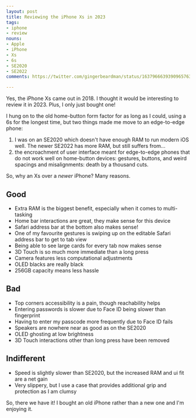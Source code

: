 ```yaml
---
layout: post
title: Reviewing the iPhone Xs in 2023
tags:
- iphone
- review
nouns:
- Apple
- iPhone
- Xs
- 6s
- SE2020
- SE2022
comments: https://twitter.com/gingerbeardman/status/1637966639390965763

---
```


Yes, the iPhone Xs came out in 2018. I thought it would be interesting to review it in 2023. Plus, I only just bought one!

I hung on to the old home-button form factor for as long as I could, using a 6s for the longest time, but two things made me move to an edge-to-edge phone:

1. I was on an SE2020 which doesn't have enough RAM to run modern iOS well. The newer SE2022 has more RAM, but still suffers from...
2. the encroachment of user interface meant for edge-to-edge phones that do not work well on home-button devices: gestures, buttons, and weird spacings and misalignments: death by a thousand cuts.

So, why an Xs over a *newer* iPhone? Many reasons.

## Good
- Extra RAM is the biggest benefit, especially when it comes to multi-tasking
- Home bar interactions are great, they make sense for this device
- Safari address bar at the bottom also makes sense!
- One of my favourite gestures is swiping up on the editable Safari address bar to get to tab view
- Being able to see large cards for every tab now makes sense
- 3D Touch is so much more immediate than a long press
- Camera features less computational adjustments
- OLED blacks are really black
- 256GB capacity means less hassle

## Bad
- Top corners accessibility is a pain, though reachability helps
- Entering passwords is slower due to Face ID being slower than fingerprint
- Having to enter my passcode more frequently due to Face ID fails
- Speakers are nowhere near as good as on the SE2020
- OLED ghosting at low brightness
- 3D Touch interactions other than long press have been removed

## Indifferent
- Speed is slightly slower than SE2020, but the increased RAM and ui fit are a net gain
- Very slippery, but I use a case that provides additional grip and protection as I am clumsy

So, there we have it! I bought an old iPhone rather than a new one and I'm enjoying it.
